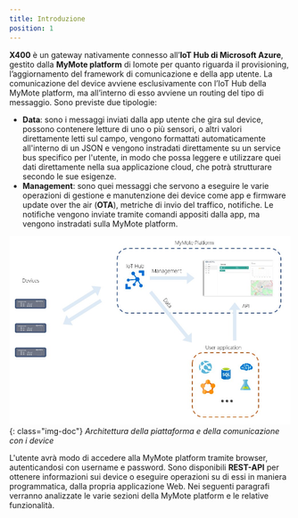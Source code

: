 ```yaml
---
title: Introduzione
position: 1
---
```


**X400** è un gateway nativamente connesso all’**IoT Hub di Microsoft Azure**, gestito dalla **MyMote platform** di Iomote per quanto riguarda il provisioning, l’aggiornamento del framework di comunicazione e della app utente. La comunicazione del device avviene esclusivamente con l’IoT Hub della MyMote platform, ma all’interno di esso avviene un routing del tipo di messaggio. Sono previste due tipologie:
* **Data**: sono i messaggi inviati dalla app utente che gira sul device, possono contenere letture di uno o più sensori, o altri valori direttamente letti sul campo, vengono formattati automaticamente all'interno di un JSON e vengono instradati direttamente su un service bus specifico per l'utente, in modo che possa leggere e utilizzare quei dati direttamente nella sua applicazione cloud, che potrà strutturare secondo le sue esigenze. 
* **Management**: sono quei messaggi che servono a eseguire le varie operazioni di gestione e manutenzione dei device come app e firmware update over the air (**OTA**), metriche di invio del traffico, notifiche. Le notifiche vengono inviate tramite comandi appositi dalla app, ma vengono instradati sulla MyMote platform.

![Architettura](./images/Architettura.jpg){: class="img-doc"}
*Architettura della piattaforma e della comunicazione con i device* 

L'utente avrà modo di accedere alla MyMote platform tramite browser, autenticandosi con username e password. Sono disponibili **REST-API** per ottenere informazioni sui device o eseguire operazioni su di essi in maniera programmatica, dalla propria applicazione Web.
Nei seguenti paragrafi verranno analizzate le varie sezioni della MyMote platform e le relative funzionalità.
